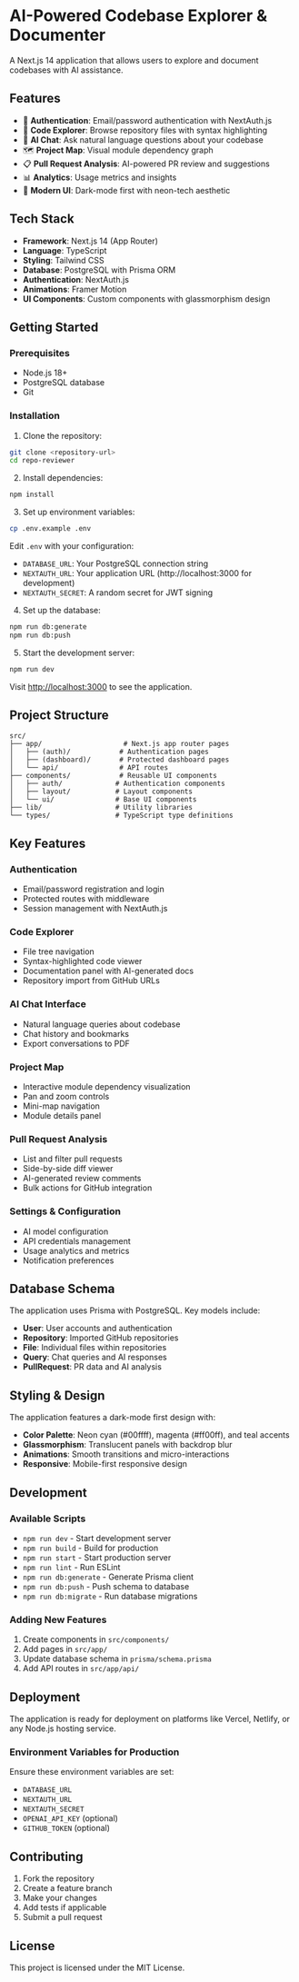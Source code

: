 # AI-Powered Codebase Explorer & Documenter

A Next.js 14 application that allows users to explore and document codebases with AI assistance.

## Features

- 🔐 **Authentication**: Email/password authentication with NextAuth.js
- 📁 **Code Explorer**: Browse repository files with syntax highlighting
- 🤖 **AI Chat**: Ask natural language questions about your codebase
- 🗺️ **Project Map**: Visual module dependency graph
- 📋 **Pull Request Analysis**: AI-powered PR review and suggestions
- 📊 **Analytics**: Usage metrics and insights
- 🎨 **Modern UI**: Dark-mode first with neon-tech aesthetic

## Tech Stack

- **Framework**: Next.js 14 (App Router)
- **Language**: TypeScript
- **Styling**: Tailwind CSS
- **Database**: PostgreSQL with Prisma ORM
- **Authentication**: NextAuth.js
- **Animations**: Framer Motion
- **UI Components**: Custom components with glassmorphism design

## Getting Started

### Prerequisites

- Node.js 18+ 
- PostgreSQL database
- Git

### Installation

1. Clone the repository:
```bash
git clone <repository-url>
cd repo-reviewer
```

2. Install dependencies:
```bash
npm install
```

3. Set up environment variables:
```bash
cp .env.example .env
```

Edit `.env` with your configuration:
- `DATABASE_URL`: Your PostgreSQL connection string
- `NEXTAUTH_URL`: Your application URL (http://localhost:3000 for development)
- `NEXTAUTH_SECRET`: A random secret for JWT signing

4. Set up the database:
```bash
npm run db:generate
npm run db:push
```

5. Start the development server:
```bash
npm run dev
```

Visit [http://localhost:3000](http://localhost:3000) to see the application.

## Project Structure

```
src/
├── app/                    # Next.js app router pages
│   ├── (auth)/            # Authentication pages
│   ├── (dashboard)/       # Protected dashboard pages
│   └── api/               # API routes
├── components/            # Reusable UI components
│   ├── auth/             # Authentication components
│   ├── layout/           # Layout components
│   └── ui/               # Base UI components
├── lib/                  # Utility libraries
└── types/                # TypeScript type definitions
```

## Key Features

### Authentication
- Email/password registration and login
- Protected routes with middleware
- Session management with NextAuth.js

### Code Explorer
- File tree navigation
- Syntax-highlighted code viewer
- Documentation panel with AI-generated docs
- Repository import from GitHub URLs

### AI Chat Interface
- Natural language queries about codebase
- Chat history and bookmarks
- Export conversations to PDF

### Project Map
- Interactive module dependency visualization
- Pan and zoom controls
- Mini-map navigation
- Module details panel

### Pull Request Analysis
- List and filter pull requests
- Side-by-side diff viewer
- AI-generated review comments
- Bulk actions for GitHub integration

### Settings & Configuration
- AI model configuration
- API credentials management
- Usage analytics and metrics
- Notification preferences

## Database Schema

The application uses Prisma with PostgreSQL. Key models include:

- **User**: User accounts and authentication
- **Repository**: Imported GitHub repositories
- **File**: Individual files within repositories
- **Query**: Chat queries and AI responses
- **PullRequest**: PR data and AI analysis

## Styling & Design

The application features a dark-mode first design with:

- **Color Palette**: Neon cyan (#00ffff), magenta (#ff00ff), and teal accents
- **Glassmorphism**: Translucent panels with backdrop blur
- **Animations**: Smooth transitions and micro-interactions
- **Responsive**: Mobile-first responsive design

## Development

### Available Scripts

- `npm run dev` - Start development server
- `npm run build` - Build for production
- `npm run start` - Start production server
- `npm run lint` - Run ESLint
- `npm run db:generate` - Generate Prisma client
- `npm run db:push` - Push schema to database
- `npm run db:migrate` - Run database migrations

### Adding New Features

1. Create components in `src/components/`
2. Add pages in `src/app/`
3. Update database schema in `prisma/schema.prisma`
4. Add API routes in `src/app/api/`

## Deployment

The application is ready for deployment on platforms like Vercel, Netlify, or any Node.js hosting service.

### Environment Variables for Production

Ensure these environment variables are set:
- `DATABASE_URL`
- `NEXTAUTH_URL` 
- `NEXTAUTH_SECRET`
- `OPENAI_API_KEY` (optional)
- `GITHUB_TOKEN` (optional)

## Contributing

1. Fork the repository
2. Create a feature branch
3. Make your changes
4. Add tests if applicable
5. Submit a pull request

## License

This project is licensed under the MIT License.